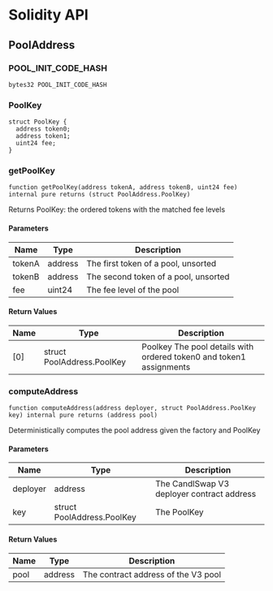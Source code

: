 # Solidity API

## PoolAddress

### POOL_INIT_CODE_HASH

```solidity
bytes32 POOL_INIT_CODE_HASH
```

### PoolKey

```solidity
struct PoolKey {
  address token0;
  address token1;
  uint24 fee;
}
```

### getPoolKey

```solidity
function getPoolKey(address tokenA, address tokenB, uint24 fee) internal pure returns (struct PoolAddress.PoolKey)
```

Returns PoolKey: the ordered tokens with the matched fee levels

#### Parameters

| Name | Type | Description |
| ---- | ---- | ----------- |
| tokenA | address | The first token of a pool, unsorted |
| tokenB | address | The second token of a pool, unsorted |
| fee | uint24 | The fee level of the pool |

#### Return Values

| Name | Type | Description |
| ---- | ---- | ----------- |
| [0] | struct PoolAddress.PoolKey | Poolkey The pool details with ordered token0 and token1 assignments |

### computeAddress

```solidity
function computeAddress(address deployer, struct PoolAddress.PoolKey key) internal pure returns (address pool)
```

Deterministically computes the pool address given the factory and PoolKey

#### Parameters

| Name | Type | Description |
| ---- | ---- | ----------- |
| deployer | address | The CandlSwap V3 deployer contract address |
| key | struct PoolAddress.PoolKey | The PoolKey |

#### Return Values

| Name | Type | Description |
| ---- | ---- | ----------- |
| pool | address | The contract address of the V3 pool |


